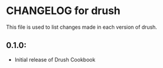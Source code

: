# CHANGELOG for drush

This file is used to list changes made in each version of drush.

## 0.1.0:

* Initial release of Drush Cookbook